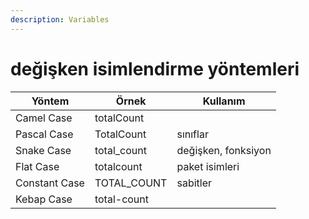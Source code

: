 ```yaml
---
description: Variables
---
```


# değişken isimlendirme yöntemleri

| Yöntem        | Örnek        | Kullanım            |
| ------------- | ------------ | ------------------- |
| Camel Case    | totalCount   |                     |
| Pascal Case   | TotalCount   | sınıflar            |
| Snake Case    | total\_count | değişken, fonksiyon |
| Flat Case     | totalcount   | paket isimleri      |
| Constant Case | TOTAL\_COUNT | sabitler            |
| Kebap Case    | total-count  |                     |

```


```
